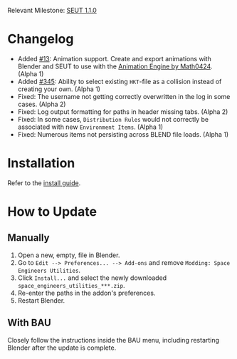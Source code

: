 Relevant Milestone: [SEUT 1.1.0](https://github.com/enenra/space-engineers-utilities/milestone/29)

# Changelog
* Added [#13](https://github.com/enenra/space-engineers-utilities/issues/13): Animation support. Create and export animations with Blender and SEUT to use with the [Animation Engine by Math0424](https://steamcommunity.com/sharedfiles/filedetails/?id=2880317963). (Alpha 1)
* Added [#345](https://github.com/enenra/space-engineers-utilities/issues/345): Ability to select existing `HKT`-file as a collision instead of creating your own. (Alpha 1)
* Fixed: The username not getting correctly overwritten in the log in some cases. (Alpha 2)
* Fixed: Log output formatting for paths in header missing tabs. (Alpha 2)
* Fixed: In some cases, `Distribution Rules` would not correctly be associated with new `Environment Items`. (Alpha 1)
* Fixed: Numerous items not persisting across BLEND file loads. (Alpha 1)

# Installation
Refer to the [install guide](https://semref.atlassian.net/wiki/spaces/tutorials/pages/131411/SEUT+Installation+Guide).

# How to Update
## Manually
1. Open a new, empty, file in Blender.
2. Go to `Edit --> Preferences... --> Add-ons` and remove `Modding: Space Engineers Utilities`.
3. Click `Install...` and select the newly downloaded `space_engineers_utilities_***.zip`.
4. Re-enter the paths in the addon's preferences.
5. Restart Blender.

## With BAU
Closely follow the instructions inside the BAU menu, including restarting Blender after the update is complete.